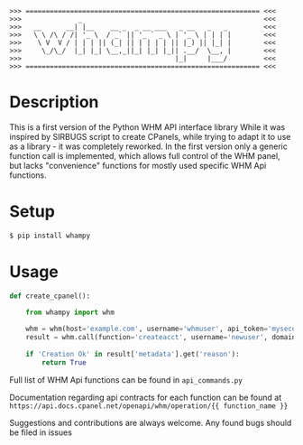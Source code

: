 ```
>>> ========================================================== <<<
>>>              _                                             <<<
>>>   __      __| |__    __ _  _ __ ___   _ __   _   _         <<<
>>>   \ \ /\ / /| '_ \  / _` || '_ ` _ \ | '_ \ | | | |        <<<
>>>    \ V  V / | | | || (_| || | | | | || |_) || |_| |        <<<
>>>     \_/\_/  |_| |_| \__,_||_| |_| |_|| .__/  \__, |        <<<
>>>                                      |_|     |___/         <<<
>>> ========================================================== <<<
```

# Description

This is a first version of the Python WHM API interface library
While it was inspired by SIRBUGS script to create CPanels, while trying to adapt it
to use as a library - it was completely reworked. 
In the first version only a generic function call is implemented, which allows full control of
the WHM panel, but lacks "convenience" functions for mostly used specific WHM Api functions.

# Setup

```bash
$ pip install whampy
```

# Usage

```python
def create_cpanel():
  
    from whampy import whm

    whm = whm(host='example.com', username='whmuser', api_token='mysecuretoken')
    result = whm.call(function='createacct', username='newuser', domain='new.example.com')
    
    if 'Creation Ok' in result['metadata'].get('reason'):
        return True
```


Full list of WHM Api functions can be found in `api_commands.py`

Documentation regarding api contracts for each function can be found at `https://api.docs.cpanel.net/openapi/whm/operation/{{ function_name }}`


Suggestions and contributions are always welcome. Any found bugs should be filed in issues 